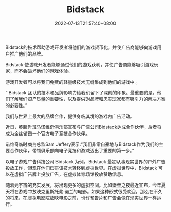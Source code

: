 ﻿---
weight: 
title: "Bidstack"
description: "Bidstack’s technology helps game developers monetise their titles and enables advertisers to promote their brands to the gaming audience."
date: 2022-07-13T21:57:40+08:00
lastmod: 2022-07-13T16:45:40+08:00
draft: false
authors: ["qianxun"]
featuredImage: "166.png"
link: "https://www.bidstack.com/"
tags: ["Bidstack","元广告"]
categories: ["navigation"]
navigation: ["元广告"]
lightgallery: true
toc: true
pinned: false
recommend: false
recommend1: false
---
Bidstack的技术帮助游戏开发者将他们的游戏货币化，并使广告商能够向游戏用户推广他们的品牌。

Bidstack 使游戏开发者能够通过他们的游戏获利，并使广告商能够吸引游戏玩家，而不会破坏他们的游戏体验。

游戏开发者可以将我们免费的轻量级技术无缝集成到他们的游戏中 。

“ Bidstack 团队的技术和品牌影响力给我们留下了深刻的印象。最重要的是，他们了解我们资产质量的重要性，以及提供对品牌和忠实玩家都有吸引力的解决方案的必要性。”

我们与世界上最大的品牌合作，提供身临其境的游戏内广告活动。

近日，英超升班马诺维奇俱乐部宣布与广告公司Bidstack达成合作伙伴，后者将成为金丝雀首一个官方电子竞技合作伙伴。

诺维奇临时商务总监Sam Jeffery表示:“我们非常自豪地与Bidstack作为我们的主要合作伙伴，带领俱乐部向电子竞技和游戏迈出了重要的第一步。”

以电子游戏广告科技公司 Bidstack 为例。Bidstack 最初从事现实世界的户外广告投放工作，但现在他们已将该技术转移到虚拟世界。在虚拟世界中，Bidstack 可以在虚拟广告牌上投放广告，在虚拟体育场馆投放赞助信息。

随着元宇宙的充实发展，将出现更多的虚拟空间。比如堡垒之夜最近宣布，今年夏天将在游戏中放映克里斯托弗·诺兰的电影。如果这种形式很受欢迎，那么在不久的将来，在虚拟电影院放映电影之前，也许预告片和广告会像在现实世界一样运行。